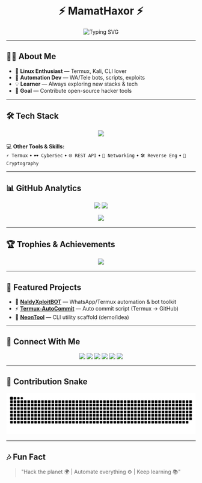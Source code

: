 <!-- Banner -->
<h1 align="center">⚡ MamatHaxor ⚡</h1>
<p align="center">
   <img src="https://readme-typing-svg.herokuapp.com?font=Fira+Code&pause=1500&color=00FFEA&center=true&vCenter=true&width=600&lines=💀+Hacking+%7C+Automation+%7C+Bot+Development;🔥+Linux+%7C+Termux+%7C+Cyber+Stuff;⚡+Learning+Never+Stops" alt="Typing SVG" />
</p>

---

## 👨‍💻 About Me
- 🐧 **Linux Enthusiast** — Termux, Kali, CLI lover  
- 🤖 **Automation Dev** — WA/Tele bots, scripts, exploits  
- 💡 **Learner** — Always exploring new stacks & tech  
- 🎯 **Goal** — Contribute open-source hacker tools  

---

## 🛠️ Tech Stack
<p align="center">
   <img src="https://skillicons.dev/icons?i=linux,bash,python,nodejs,js,ts,html,css,react,mongodb,mysql,git,github,vscode&perline=9" />
</p>

💻 **Other Tools & Skills:**  
`⚡ Termux` • `🕶️ CyberSec` • `🌐 REST API` • `📡 Networking` • `🛠️ Reverse Eng` • `🔐 Cryptography`

---

## 📊 GitHub Analytics
<p align="center">
  <img src="https://github-readme-stats.vercel.app/api?username=MamatHaxor&show_icons=true&theme=radical&hide_border=true" height="170" />
  <img src="https://github-readme-streak-stats.herokuapp.com/?user=MamatHaxor&theme=radical&hide_border=true" height="170" />
</p>

<p align="center">
  <img src="https://github-readme-stats.vercel.app/api/top-langs/?username=MamatHaxor&layout=compact&theme=radical&hide_border=true&langs_count=8" height="150"/>
</p>

---

## 🏆 Trophies & Achievements
<p align="center">
  <img src="https://github-profile-trophy.vercel.app/?username=MamatHaxor&theme=matrix&no-frame=true&margin-w=15&row=2&column=4" />
</p>

---

## 🚀 Featured Projects
- 🤖 **[NaldyXploitBOT](https://github.com/MamatHaxor/NaldyXploitBOT)** — WhatsApp/Termux automation & bot toolkit  
- ⚡ **[Termux-AutoCommit](https://github.com/MamatHaxor/Termux-AutoCommit)** — Auto commit script (Termux → GitHub)  
- 🔮 **[NeonTool](https://github.com/MamatHaxor/NeonTool)** — CLI utility scaffold (demo/idea)  

---

## 🔗 Connect With Me
<p align="center">
  <a href="https://github.com/MamatHaxor"><img src="https://img.shields.io/badge/GitHub-000000?style=for-the-badge&logo=github&logoColor=white"/></a>
  <a href="mailto:mamat@example.com"><img src="https://img.shields.io/badge/Gmail-D14836?style=for-the-badge&logo=gmail&logoColor=white"/></a>
  <a href="https://t.me/username"><img src="https://img.shields.io/badge/Telegram-2CA5E0?style=for-the-badge&logo=telegram&logoColor=white"/></a>
  <a href="https://twitter.com/username"><img src="https://img.shields.io/badge/Twitter-1DA1F2?style=for-the-badge&logo=twitter&logoColor=white"/></a>
  <a href="https://instagram.com/username"><img src="https://img.shields.io/badge/Instagram-E4405F?style=for-the-badge&logo=instagram&logoColor=white"/></a>
  <a href="https://facebook.com/username"><img src="https://img.shields.io/badge/Facebook-1877F2?style=for-the-badge&logo=facebook&logoColor=white"/></a>
</p>

---

## 🐍 Contribution Snake
<p align="center">
  <img src="https://raw.githubusercontent.com/Platane/snk/output/github-contribution-grid-snake-dark.svg" />
</p>

---

## 🎶 Fun Fact
> "Hack the planet 🌍 | Automate everything ⚙️ | Keep learning 📚"
